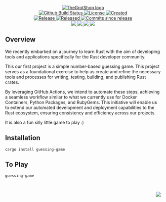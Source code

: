 <!-- markdownlint-disable -->
<p align="center">
    <a href="https://github.com/TheGrotShop/">
        <img src="https://cdn.wolfsoftware.com/assets/images/github/organisations/thegrotshop/black-and-white-circle-256.png" alt="TheGrotShop logo" />
    </a>
    <br />
    <a href="https://github.com/TheGrotShop/guessing-game-crate/actions/workflows/cicd.yml">
        <img src="https://img.shields.io/github/actions/workflow/status/TheGrotShop/guessing-game-crate/cicd.yml?branch=master&label=build%20status&style=for-the-badge" alt="Github Build Status" />
    </a>
    <a href="https://github.com/TheGrotShop/guessing-game-crate/blob/master/LICENSE.md">
        <img src="https://img.shields.io/github/license/TheGrotShop/guessing-game-crate?color=blue&label=License&style=for-the-badge" alt="License">
    </a>
    <a href="https://github.com/TheGrotShop/guessing-game-crate">
        <img src="https://img.shields.io/github/created-at/TheGrotShop/guessing-game-crate?color=blue&label=Created&style=for-the-badge" alt="Created">
    </a>
    <br />
    <a href="https://github.com/TheGrotShop/guessing-game-crate/releases/latest">
        <img src="https://img.shields.io/github/v/release/TheGrotShop/guessing-game-crate?color=blue&label=Latest%20Release&style=for-the-badge" alt="Release">
    </a>
    <a href="https://github.com/TheGrotShop/guessing-game-crate/releases/latest">
        <img src="https://img.shields.io/github/release-date/TheGrotShop/guessing-game-crate?color=blue&label=Released&style=for-the-badge" alt="Released">
    </a>
    <a href="https://github.com/TheGrotShop/guessing-game-crate/releases/latest">
        <img src="https://img.shields.io/github/commits-since/TheGrotShop/guessing-game-crate/latest.svg?color=blue&style=for-the-badge" alt="Commits since release">
    </a>
    <br />
    <a href="https://github.com/TheGrotShop/guessing-game-crate/blob/master/.github/CODE_OF_CONDUCT.md">
        <img src="https://img.shields.io/badge/Code%20of%20Conduct-blue?style=for-the-badge" />
    </a>
    <a href="https://github.com/TheGrotShop/guessing-game-crate/blob/master/.github/CONTRIBUTING.md">
        <img src="https://img.shields.io/badge/Contributing-blue?style=for-the-badge" />
    </a>
    <a href="https://github.com/TheGrotShop/guessing-game-crate/blob/master/.github/SECURITY.md">
        <img src="https://img.shields.io/badge/Report%20Security%20Concern-blue?style=for-the-badge" />
    </a>
    <a href="https://github.com/TheGrotShop/guessing-game-crate/issues">
        <img src="https://img.shields.io/badge/Get%20Support-blue?style=for-the-badge" />
    </a>
</p>

## Overview

We recently embarked on a journey to learn Rust with the aim of developing tools and applications specifically for the Rust developer community.

This our first project is a simple number-based guessing game. This project serves as a foundational exercise to help us create and refine the necessary
tools and processes for writing, testing, building, and publishing Rust crates.

By leveraging GitHub Actions, we intend to automate these steps, achieving a seamless workflow similar to what we currently use for Docker Containers,
Python Packages, and RubyGems. This initiative will enable us to extend our automated development and deployment capabilities to the Rust ecosystem,
ensuring consistency and efficiency across our projects.

It is also a fun silly little game to play :)

## Installation

```
cargo install guessing-game
```

## To Play

```
guessing-game
```

<br />
<p align="right"><a href="https://wolfsoftware.com/"><img src="https://img.shields.io/badge/Created%20by%20Wolf%20on%20behalf%20of%20Wolf%20Software-blue?style=for-the-badge" /></a></p>
